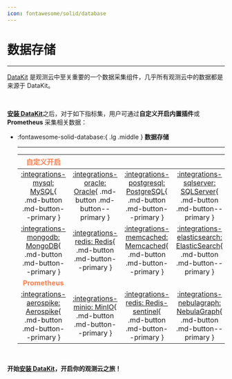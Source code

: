 ```yaml
---
icon: fontawesome/solid/database
---
```

# 数据存储


---

[DataKit](../../datakit/) 是观测云中至关重要的一个数据采集组件，几乎所有观测云中的数据都是来源于 DataKit。

<br />

[**安装 DataKit**](../../datakit/datakit-install.md)之后，对于如下指标集，用户可通过**自定义开启内置插件**或  **Prometheus** 采集相关数据：


<div class="grid cards" markdown>

-   :fontawesome-solid-database:{ .lg .middle } __数据存储__

    ---

    | <font color="coral">**自定义开启**</font> |    |      |     |      | 
    | :---------: | :----: | :----: | :----: | :----: |
    | [:integrations-mysql: MySQL](mysql.md){ .md-button .md-button--primary } | [:integrations-oracle: Oracle](oracle.md){ .md-button .md-button--primary } | [:integrations-postgresql: PostgreSQL](postgresql.md){ .md-button .md-button--primary } | [:integrations-sqlserver: SQLServer](sqlserver.md){ .md-button .md-button--primary }   | [:integrations-clickhouse: ClickHouse](clickhouse.md){ .md-button .md-button--primary } |
    | [:integrations-mongodb: MongoDB](mongodb.md){ .md-button .md-button--primary } | [:integrations-redis: Redis](redis.md){ .md-button .md-button--primary }  | [:integrations-memcached: Memcached](memcached.md){ .md-button .md-button--primary }  | [:integrations-elasticsearch: ElasticSearch](elasticsearch.md){ .md-button .md-button--primary } |   | 
    | <font color="coral">**Prometheus**</font>  |     |    |    |  |
    | [:integrations-aerospike: Aerospike](aerospike.md){ .md-button .md-button--primary }  | [:integrations-minio: MinIO](minio.md){ .md-button .md-button--primary } | [:integrations-redis: Redis-sentinel](redis-sentinel.md){ .md-button .md-button--primary } | [:integrations-nebulagraph: NebulaGraph](nebula.md){ .md-button .md-button--primary }       | [:integrations-tidb: TiDB](tidb.md){ .md-button .md-button--primary } |

</div>

<br/>

**开始[安装 DataKit](../../datakit/datakit-install.md)，开启你的观测云之旅！**
